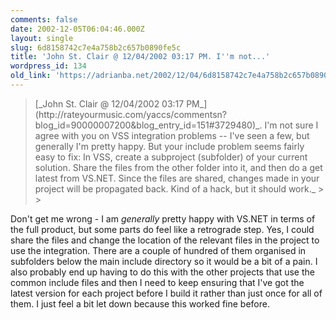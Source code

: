 ```yaml
---
comments: false
date: 2002-12-05T06:04:46.000Z
layout: single
slug: 6d8158742c7e4a758b2c657b0890fe5c
title: 'John St. Clair @ 12/04/2002 03:17 PM. I''m not...'
wordpress_id: 134
old_link: 'https://adrianba.net/2002/12/04/6d8158742c7e4a758b2c657b0890fe5c/'
---
```

<blockquote>[_John St. Clair @ 12/04/2002 03:17 PM_](http://rateyourmusic.com/yaccs/commentsn?blog_id=90000007200&blog_entry_id=151#3729480)_. I'm not sure
I agree with you on VSS integration problems -- I've seen a few,
but generally I'm pretty happy. But your include problem seems
fairly easy to fix: In VSS, create a subproject (subfolder) of your
current solution. Share the files from the other folder into it,
and then do a get latest from VS.NET. Since the files are shared,
changes made in your project will be propagated back. Kind of a
hack, but it should work._
> 
> </blockquote>

Don't get me wrong - I am _generally_ pretty happy with
VS.NET in terms of the full product, but some parts do feel like a
retrograde step. Yes, I could share the files and change the
location of the relevant files in the project to use the
integration. There are a couple of hundred of them
organised in subfolders below the main include directory so it
would be a bit of a pain. I also probably end up having to do
this with the other projects that use the common include files
and then I need to keep ensuring that I've got the latest version
for each project before I build it rather than just once for all of
them. I just feel a bit let down because this worked fine
before.
